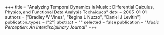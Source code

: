 +++
title = "Analyzing Temporal Dynamics in Music:: Differential Calculus, Physics, and Functional Data Analysis Techniques"
date = 2005-01-01
authors = ["Bradley W Vines", "Regina L Nuzzo", "Daniel J Levitin"]
publication_types = ["2"]
abstract = ""
selected = false
publication = "*Music Perception: An Interdisciplinary Journal*"
+++

